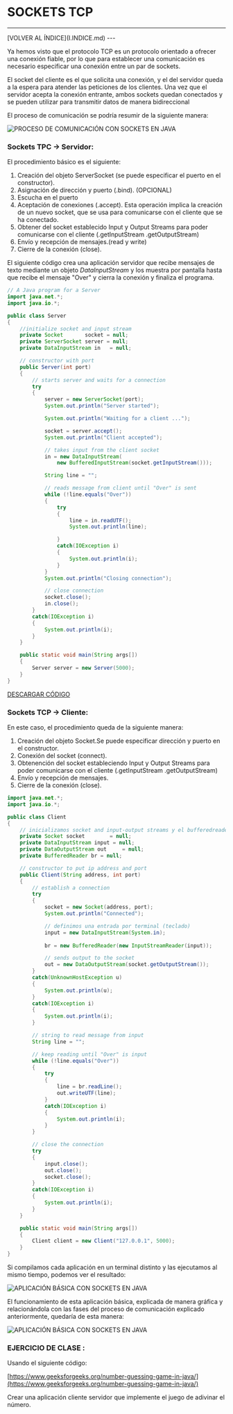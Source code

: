 # SOCKETS TCP

<hr>
[VOLVER AL ÍNDICE](I.INDICE.md)
---

Ya hemos visto que el protocolo TCP es un protocolo orientado a ofrecer una conexión fiable, por lo que para establecer una comunicación es necesario especificar una conexión entre un par de sockets. 

El socket del cliente es el que solicita una conexión, y el del servidor queda a la espera para atender las peticiones de los clientes. Una vez que el servidor acepta la conexión entrante, ambos sockets quedan conectados y se pueden utilizar para transmitir datos de manera bidireccional

El proceso de comunicación se podría resumir de la siguiente manera:

![PROCESO DE COMUNICACIÓN CON SOCKETS EN JAVA](IMG_03_05.png)

### Sockets TPC → Servidor:

El procedimiento básico es el siguiente:

1. Creación del objeto ServerSocket (se puede especificar el puerto en el constructor). 
2. Asignación de dirección y puerto (.bind). (OPCIONAL)
3. Escucha en el puerto
4. Aceptación de conexiones (.accept). Esta operación implica la creación de un nuevo socket, que se usa para comunicarse con el cliente que se ha conectado.
5. Obtener del socket establecido Input y Output Streams para poder comunicarse con el cliente (.getInputStream .getOutputStream)
6. Envío y recepción de mensajes.(read y write)
7. Cierre de la conexión (close).

El siguiente código crea una aplicación servidor que recibe mensajes de texto mediante un objeto *DataInputStream* y los muestra por pantalla hasta que recibe el mensaje "Over" y cierra la conexión y finaliza el programa.

```JAVA
// A Java program for a Server 
import java.net.*; 
import java.io.*; 

public class Server 
{ 
	//initialize socket and input stream 
	private Socket		 socket = null; 
	private ServerSocket server = null; 
	private DataInputStream in	 = null; 

	// constructor with port 
	public Server(int port) 
	{ 
		// starts server and waits for a connection 
		try
		{ 
			server = new ServerSocket(port); 
			System.out.println("Server started"); 

			System.out.println("Waiting for a client ..."); 

			socket = server.accept(); 
			System.out.println("Client accepted"); 

			// takes input from the client socket 
			in = new DataInputStream( 
				new BufferedInputStream(socket.getInputStream())); 

			String line = ""; 

			// reads message from client until "Over" is sent 
			while (!line.equals("Over")) 
			{ 
				try
				{ 
					line = in.readUTF(); 
					System.out.println(line); 

				} 
				catch(IOException i) 
				{ 
					System.out.println(i); 
				} 
			} 
			System.out.println("Closing connection"); 

			// close connection 
			socket.close(); 
			in.close(); 
		} 
		catch(IOException i) 
		{ 
			System.out.println(i); 
		} 
	} 

	public static void main(String args[]) 
	{ 
		Server server = new Server(5000); 
	} 
} 
```

[DESCARGAR CÓDIGO](Server.java)


### Sockets TCP → Cliente:

En este caso, el procedimiento queda de la siguiente manera:

1. Creación del objeto Socket.Se puede especificar dirección y puerto en el constructor.
2. Conexión del socket (connect).
3. Obtenención del socket estableciendo Input y Output Streams para poder comunicarse con el cliente (.getInputStream .getOutputStream)
4. Envío y recepción de mensajes.
5. Cierre de la conexión (close).

```JAVA
import java.net.*;
import java.io.*; 

public class Client
{
	// inicializamos socket and input-output streams y el bufferedreader
	private Socket socket		 = null;
	private DataInputStream input = null;
    private DataOutputStream out	 = null;
    private BufferedReader br = null;

	// constructor to put ip address and port
	public Client(String address, int port)
	{
        // establish a connection
		try
		{
			socket = new Socket(address, port);
			System.out.println("Connected");

			// definimos una entrada por terminal (teclado)
            input = new DataInputStream(System.in);
            
            br = new BufferedReader(new InputStreamReader(input));

			// sends output to the socket
			out = new DataOutputStream(socket.getOutputStream());
		}
		catch(UnknownHostException u)
		{
			System.out.println(u);
		}
		catch(IOException i)
		{
			System.out.println(i);
		}

		// string to read message from input
		String line = "";

		// keep reading until "Over" is input
		while (!line.equals("Over"))
		{
			try
			{
                line = br.readLine();
				out.writeUTF(line);
			}
			catch(IOException i)
			{
				System.out.println(i);
			}
		}

		// close the connection
		try
		{
			input.close();
			out.close();
			socket.close();
		}
		catch(IOException i)
		{
			System.out.println(i);
		}
	}

	public static void main(String args[])
	{
		Client client = new Client("127.0.0.1", 5000);
	}
}
```


Si compilamos cada aplicación en un terminal distinto y las ejecutamos al mismo tiempo, podemos ver el resultado:

![APLICACIÓN BÁSICA CON SOCKETS EN JAVA](IMAGENES/IMG_03_08.png)

El funcionamiento de esta aplicación básica, explicada de manera gráfica y relacionándola con las fases del proceso de comunicación explicado anteriormente, quedaría de esta manera:

![APLICACIÓN BÁSICA CON SOCKETS EN JAVA](IMAGENES/IMG_03_06.png)

### EJERCICIO DE CLASE :
Usando el siguiente código:

[https://www.geeksforgeeks.org/number-guessing-game-in-java/](https://www.geeksforgeeks.org/number-guessing-game-in-java/)

Crear una aplicación cliente servidor que implemente el juego de adivinar el número.